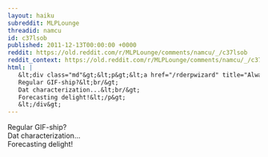 ```yaml
---
layout: haiku
subreddit: MLPLounge
threadid: namcu
id: c37lsob
published: 2011-12-13T00:00:00 +0000
reddit: https://old.reddit.com/r/MLPLounge/comments/namcu/_/c37lsob
reddit_context: https://old.reddit.com/r/MLPLounge/comments/namcu/_/c37lsob?context=3
html: |
   &lt;div class="md"&gt;&lt;p&gt;&lt;a href="/rderpwizard" title="Always Relevant / Cheering For Your Happiness / Paper Bag Princess"&gt;&lt;/a&gt;
   Regular GIF-ship?&lt;br/&gt;
   Dat characterization...&lt;br/&gt;
   Forecasting delight!&lt;/p&gt;
   &lt;/div&gt;
---
```


[](/rderpwizard "Always Relevant / Cheering For Your Happiness / Paper Bag Princess")
Regular GIF-ship?  
Dat characterization...  
Forecasting delight!